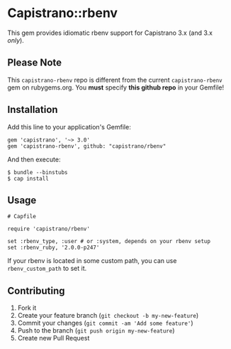 # Capistrano::rbenv

This gem provides idiomatic rbenv support for Capistrano 3.x (and 3.x
*only*).

## Please Note

This ```capistrano-rbenv``` repo is different from the current
```capistrano-rbenv``` gem on rubygems.org. You **must** specify
**this github repo** in your Gemfile!

## Installation

Add this line to your application's Gemfile:

    gem 'capistrano', '~> 3.0'
    gem 'capistrano-rbenv', github: "capistrano/rbenv"

And then execute:

    $ bundle --binstubs
    $ cap install

## Usage

    # Capfile

    require 'capistrano/rbenv'

    set :rbenv_type, :user # or :system, depends on your rbenv setup
    set :rbenv_ruby, '2.0.0-p247'

If your rbenv is located in some custom path, you can use `rbenv_custom_path` to set it.

## Contributing

1. Fork it
2. Create your feature branch (`git checkout -b my-new-feature`)
3. Commit your changes (`git commit -am 'Add some feature'`)
4. Push to the branch (`git push origin my-new-feature`)
5. Create new Pull Request
